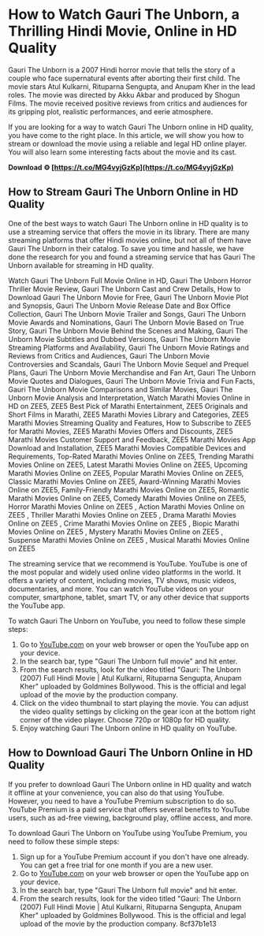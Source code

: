 # How to Watch Gauri The Unborn, a Thrilling Hindi Movie, Online in HD Quality
  
Gauri The Unborn is a 2007 Hindi horror movie that tells the story of a couple who face supernatural events after aborting their first child. The movie stars Atul Kulkarni, Rituparna Sengupta, and Anupam Kher in the lead roles. The movie was directed by Akku Akbar and produced by Shogun Films. The movie received positive reviews from critics and audiences for its gripping plot, realistic performances, and eerie atmosphere.
  
If you are looking for a way to watch Gauri The Unborn online in HD quality, you have come to the right place. In this article, we will show you how to stream or download the movie using a reliable and legal HD online player. You will also learn some interesting facts about the movie and its cast.
 
**Download ⚙ [https://t.co/MG4vyjGzKp](https://t.co/MG4vyjGzKp)**


  
## How to Stream Gauri The Unborn Online in HD Quality
  
One of the best ways to watch Gauri The Unborn online in HD quality is to use a streaming service that offers the movie in its library. There are many streaming platforms that offer Hindi movies online, but not all of them have Gauri The Unborn in their catalog. To save you time and hassle, we have done the research for you and found a streaming service that has Gauri The Unborn available for streaming in HD quality.
 
Watch Gauri The Unborn Full Movie Online in HD,  Gauri The Unborn Horror Thriller Movie Review,  Gauri The Unborn Cast and Crew Details,  How to Download Gauri The Unborn Movie for Free,  Gauri The Unborn Movie Plot and Synopsis,  Gauri The Unborn Movie Release Date and Box Office Collection,  Gauri The Unborn Movie Trailer and Songs,  Gauri The Unborn Movie Awards and Nominations,  Gauri The Unborn Movie Based on True Story,  Gauri The Unborn Movie Behind the Scenes and Making,  Gauri The Unborn Movie Subtitles and Dubbed Versions,  Gauri The Unborn Movie Streaming Platforms and Availability,  Gauri The Unborn Movie Ratings and Reviews from Critics and Audiences,  Gauri The Unborn Movie Controversies and Scandals,  Gauri The Unborn Movie Sequel and Prequel Plans,  Gauri The Unborn Movie Merchandise and Fan Art,  Gauri The Unborn Movie Quotes and Dialogues,  Gauri The Unborn Movie Trivia and Fun Facts,  Gauri The Unborn Movie Comparisons and Similar Movies,  Gauri The Unborn Movie Analysis and Interpretation,  Watch Marathi Movies Online in HD on ZEE5,  ZEE5 Best Pick of Marathi Entertainment,  ZEE5 Originals and Short Films in Marathi,  ZEE5 Marathi Movies Library and Categories,  ZEE5 Marathi Movies Streaming Quality and Features,  How to Subscribe to ZEE5 for Marathi Movies,  ZEE5 Marathi Movies Offers and Discounts,  ZEE5 Marathi Movies Customer Support and Feedback,  ZEE5 Marathi Movies App Download and Installation,  ZEE5 Marathi Movies Compatible Devices and Requirements,  Top-Rated Marathi Movies Online on ZEE5,  Trending Marathi Movies Online on ZEE5,  Latest Marathi Movies Online on ZEE5,  Upcoming Marathi Movies Online on ZEE5,  Popular Marathi Movies Online on ZEE5,  Classic Marathi Movies Online on ZEE5,  Award-Winning Marathi Movies Online on ZEE5,  Family-Friendly Marathi Movies Online on ZEE5,  Romantic Marathi Movies Online on ZEE5,  Comedy Marathi Movies Online on ZEE5,  Horror Marathi Movies Online on ZEE5 ,  Action Marathi Movies Online on ZEE5 ,  Thriller Marathi Movies Online on ZEE5 ,  Drama Marathi Movies Online on ZEE5 ,  Crime Marathi Movies Online on ZEE5 ,  Biopic Marathi Movies Online on ZEE5 ,  Mystery Marathi Movies Online on ZEE5 ,  Suspense Marathi Movies Online on ZEE5 ,  Musical Marathi Movies Online on ZEE5
  
The streaming service that we recommend is YouTube. YouTube is one of the most popular and widely used online video platforms in the world. It offers a variety of content, including movies, TV shows, music videos, documentaries, and more. You can watch YouTube videos on your computer, smartphone, tablet, smart TV, or any other device that supports the YouTube app.
  
To watch Gauri The Unborn on YouTube, you need to follow these simple steps:
  
1. Go to [YouTube.com](https://www.youtube.com/) on your web browser or open the YouTube app on your device.
2. In the search bar, type "Gauri The Unborn full movie" and hit enter.
3. From the search results, look for the video titled "Gauri: The Unborn (2007) Full Hindi Movie | Atul Kulkarni, Rituparna Sengupta, Anupam Kher" uploaded by Goldmines Bollywood. This is the official and legal upload of the movie by the production company.
4. Click on the video thumbnail to start playing the movie. You can adjust the video quality settings by clicking on the gear icon at the bottom right corner of the video player. Choose 720p or 1080p for HD quality.
5. Enjoy watching Gauri The Unborn online in HD quality on YouTube.

## How to Download Gauri The Unborn Online in HD Quality
  
If you prefer to download Gauri The Unborn online in HD quality and watch it offline at your convenience, you can also do that using YouTube. However, you need to have a YouTube Premium subscription to do so. YouTube Premium is a paid service that offers several benefits to YouTube users, such as ad-free viewing, background play, offline access, and more.
  
To download Gauri The Unborn on YouTube using YouTube Premium, you need to follow these simple steps:

1. Sign up for a YouTube Premium account if you don't have one already. You can get a free trial for one month if you are a new user.
2. Go to [YouTube.com](https://www.youtube.com/) on your web browser or open the YouTube app on your device.
3. In the search bar, type "Gauri The Unborn full movie" and hit enter.
4. From the search results, look for the video titled "Gauri: The Unborn (2007) Full Hindi Movie | Atul Kulkarni, Rituparna Sengupta, Anupam Kher" uploaded by Goldmines Bollywood. This is the official and legal upload of the movie by the production company.
8cf37b1e13


